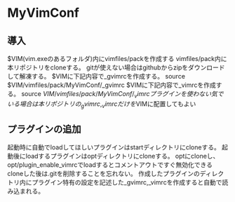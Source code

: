 # MyVimConf

## 導入
$VIM(vim.exeのあるフォルダ)内にvimfiles/packを作成する
vimfiles/pack内に本リポジトリをcloneする。
gitが使えない場合はgithubからzipをダウンロードして解凍する。
$VIMに下記内容で_gvimrcを作成する。
source $VIM/vimfiles/pack/MyVimConf/_gvimrc
$VIMに下記内容で_vimrcを作成する。
source $VIM/vimfiles/pack/MyVimConf/_vimrc
プラグインを使わない気でいる場合は本リポジトリの_gvimrc,_vimrcだけを$VIMに配置してもよい

## プラグインの追加
起動時に自動でloadしてほしいプラグインはstartディレクトリにcloneする。
起動後にloadするプラグインはoptディレクトリにcloneする。
optにcloneし、opt/plugin_enable_vimrcでloadするとコメントアウトですぐ無効化できる
cloneした後は.gitを削除することを忘れない。
作成したプラグインのディレクトリ内にプラグイン特有の設定を記述した_gvimrc,_vimrcを作成すると自動で読み込まれる。
